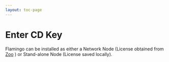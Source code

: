 ```yaml
---
layout: toc-page
---
```



# Enter CD Key
 

Flamingo can be installed as either a Network Node (License obtained from [Zoo](http://www.rhino3d.com/zoo.htm) ) or Stand-alone Node (License saved locally).

